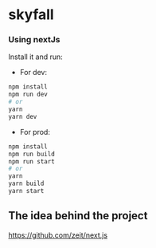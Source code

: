 # skyfall

### Using nextJs

Install it and run:
- For dev:

```bash
npm install
npm run dev
# or
yarn
yarn dev
```
- For prod:
```bash
npm install
npm run build
npm run start
# or
yarn
yarn build
yarn start
```

## The idea behind the project
https://github.com/zeit/next.js